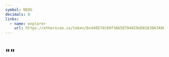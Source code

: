 ```yaml
---
symbol: NEOG
decimals: 0
links:
  - name: explorer
    url: https://etherscan.io/token/0x449574C69f3A658794829eD81639A7A9ECe041E1
---
```


# ""
